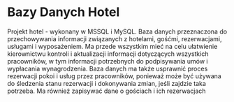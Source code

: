 # Bazy Danych Hotel
Projekt hotel -  wykonany w MSSQL i MySQL.
Baza danych przeznaczona do przechowywania informacji związanych z hotelami, gośćmi, rezerwacjami, usługami i wyposażeniem.
Ma przede wszystkim mieć na celu ułatwienie kierownictwu kontroli i aktualizacji informacji dotyczących wszystkich
pracowników, w tym informacji potrzebnych do podpisywania umów i wypłacania wynagrodzenia. Baza danych ma także usprawnić proces rezerwacji
pokoi i usług przez pracowników, ponieważ może być używana do śledzenia stanu rezerwacji i dokonywania zmian, jeśli zajdzie taka potrzeba. Ma również
zapisywać dane o gościach i ich rezerwacjach
